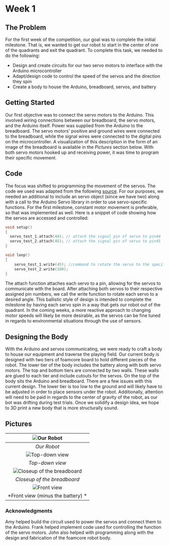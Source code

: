 # Week 1

## The Problem
For the first week of the competition, our goal was to complete the initial milestone. That is, we wanted to get our robot to start in the center of one of the quadrants and exit the quadrant. To complete this task, we needed to do the following:
* Design and create circuits for our two servo motors to interface with the Arduino microcontroller
* Adapt/design code to control the speed of the servos and the direction they spin
* Create a body to house the Arduino, breadboard, servos, and battery

## Getting Started
Our first objective was to connect the servo motors to the Arduino. This involved wiring connections between our breadboard, the servo motors, and the Arduino itself. Power was supplied from the Arduino to the breadboard. The servo motors' positive and ground wires were connected to the breadboard, while the signal wires were connected to the digital pins on the microcontroller. A visualization of this description in the form of an image of the breadboard is available in the *Pictures* section below. With both servo motors hooked up and receiving power, it was time to program their specific movement.

## Code
The focus was shifted to programming the movement of the servos. The code we used was adapted from the following [source](https://www.allaboutcircuits.com/projects/servo-motor-control-with-an-arduino/). For our purposes, we needed an additional to include an servo object (since we have two) along with a call to the Arduino Servo library in order to use servo-specific functions. For the first milestone, constant motor movement is preferable, so that was implemented as well. Here is a snippet of code showing how the servos are accessed and controlled:
```c++
void setup()
{
  servo_test_1.attach(44); // attach the signal pin of servo to pin44
  servo_test_2.attach(45); // attach the signal pin of servo to pin45
}

void loop()
{                          
    servo_test_1.write(45); //command to rotate the servo to the specified angle
    servo_test_2.write(180);
}
```
The attach function attaches each servo to a pin, allowing for the servos to communicate with the board. After attaching both servos to their respective assigned pin numbers, we call the write function to rotate each servo to a desired angle. This ballistic style of design is intended to complete the milestone by having each servo spin in a way that gets our robot out of the quadrant. In the coming weeks, a more reactive approach to changing motor speeds will likely be more desirable, as the servos can be fine tuned in regards to environmental situations through the use of sensors.

## Designing the Body
With the Arduino and servos communicating, we were ready to craft a body to house our equipment and traverse the playing field. Our current body is designed with two tiers of foamcore board to hold different pieces of the robot. The lower tier of the body includes the battery along with both servo motors. The top and bottom tiers are connected by two walls. These walls are glued to each tier and include cutouts for the servos. On the top of the body sits the Arduino and breadboard. There are a few issues with this current design. The lower tier is too low to the ground and will likely have to be adjusted in order to place sensors under the robot. Additionally, attention will need to be paid in regards to the center of gravity of the robot, as our bot was drifting during test trials. Once we solidify a design idea, we hope to 3D print a new body that is more structurally sound. 


## Pictures
|![Our Robot](images/IMG_1920.jpg "Our Robot")
|:--:|
| *Our Robot* |
|![Top-down view](images/IMG_1936.jpg "Top-down view")
| *Top-down view* |
|![Closeup of the breadboard](images/IMG_1915.jpg "Closeup of the breadboard")
| *Closeup of the breadboard* |
|![Front view](images/IMG_1922.jpg "Front view (minus the battery)")
| *Front view (minus the battery) * |

### Acknowledgments
Amy helped build the circuit used to power the servos and connect them to the Arduino.
Frank helped implement code used for controlling the function of the servo motors.
John also helped with programming along with the design and fabrication of the foamcore robot body.
